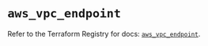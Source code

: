 # `aws_vpc_endpoint`

Refer to the Terraform Registry for docs: [`aws_vpc_endpoint`](https://registry.terraform.io/providers/hashicorp/aws/4.67.0/docs/resources/vpc_endpoint).
